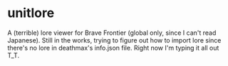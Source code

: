 # unitlore
A (terrible) lore viewer for Brave Frontier (global only, since I can't read Japanese).
Still in the works, trying to figure out how to import lore since there's no lore in deathmax's info.json file. Right now I'm typing it all out T_T.

